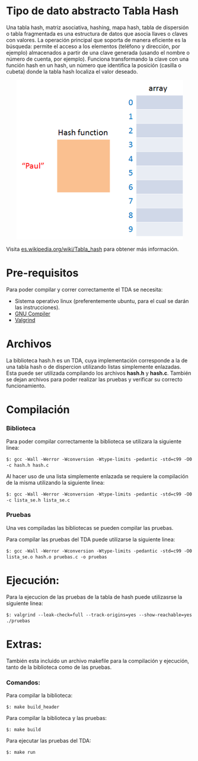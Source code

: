 # Tipo de dato abstracto Tabla Hash

Una tabla hash, matriz asociativa, hashing, mapa hash, tabla de dispersión o tabla fragmentada es una estructura de datos que asocia llaves o claves con valores. La operación principal que soporta de manera eficiente es la búsqueda: permite el acceso a los elementos (teléfono y dirección, por ejemplo) almacenados a partir de una clave generada (usando el nombre o número de cuenta, por ejemplo). Funciona transformando la clave con una función hash en un hash, un número que identifica la posición (casilla o cubeta) donde la tabla hash localiza el valor deseado.

<p align="center">
  <img width="450" src="https://github.com/P-Jonathan/sources/blob/master/img/hash-table.gif">
</p>

Visita [es.wikipedia.org/wiki/Tabla_hash](https://es.wikipedia.org/wiki/Tabla_hash) para obtener más información.

# Pre-requisitos

Para poder compilar y correr correctamente el TDA se necesita:

- Sistema operativo linux (preferentemente ubuntu, para el cual se darán las instrucciones).
- [GNU Compiler](https://gcc.gnu.org/install/index.html)
- [Valgrind](http://www.valgrind.org/downloads/current.html)

# Archivos

La biblioteca hash.h es un TDA, cuya implementación corresponde a la de una tabla hash o de dispercion utilizando listas simplemente enlazadas. Esta puede ser utilizada compilando los archivos **hash.h** y **hash.c**.
También se dejan archivos para poder realizar las pruebas y verificar su correcto funcionamiento.

# Compilación

### Biblioteca

Para poder compilar correctamente la biblioteca se utilizara la siguiente linea:

```
$: gcc -Wall -Werror -Wconversion -Wtype-limits -pedantic -std=c99 -O0 -c hash.h hash.c
```

Al hacer uso de una lista simplemente enlazada se requiere la compilación de la misma utilizando la siguiente linea:

```
$: gcc -Wall -Werror -Wconversion -Wtype-limits -pedantic -std=c99 -O0 -c lista_se.h lista_se.c
```

### Pruebas

Una ves compiladas las bibliotecas se pueden compilar las pruebas.

Para compilar las pruebas del TDA puede utilizarse la siguiente linea:

```
$: gcc -Wall -Werror -Wconversion -Wtype-limits -pedantic -std=c99 -O0 lista_se.o hash.o pruebas.c -o pruebas
```

# Ejecución:

Para la ejecucion de las pruebas de la tabla de hash puede utilizasrse la siguiente linea:

```
$: valgrind --leak-check=full --track-origins=yes --show-reachable=yes ./pruebas
```

# Extras:
También esta incluido un archivo makefile para la compilación y ejecución, tanto de la biblioteca como de las pruebas.

### Comandos:

Para compilar la biblioteca:
```
$: make build_header
```

Para compilar la biblioteca y las pruebas:
```
$: make build
```

Para ejecutar las pruebas del TDA:
```
$: make run
```
